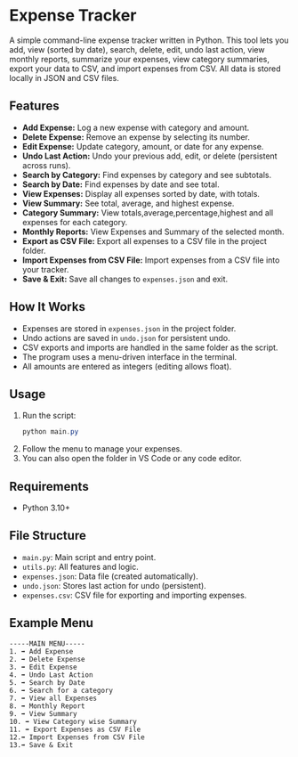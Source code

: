 
# Expense Tracker

A simple command-line expense tracker written in Python. This tool lets you add, view (sorted by date), search, delete, edit, undo last action, view monthly reports, summarize your expenses, view category summaries, export your data to CSV, and import expenses from CSV. All data is stored locally in JSON and CSV files.

## Features
- **Add Expense:** Log a new expense with category and amount.
- **Delete Expense:** Remove an expense by selecting its number.
- **Edit Expense:** Update category, amount, or date for any expense.
- **Undo Last Action:** Undo your previous add, edit, or delete (persistent across runs).
- **Search by Category:** Find expenses by category and see subtotals.
- **Search by Date:** Find expenses by date and see total.
- **View Expenses:** Display all expenses sorted by date, with totals.
- **View Summary:** See total, average, and highest expense.
- **Category Summary:** View totals,average,percentage,highest and all expenses for each category.
- **Monthly Reports:** View Expenses and Summary of the selected month.
- **Export as CSV File:** Export all expenses to a CSV file in the project folder.
- **Import Expenses from CSV File:** Import expenses from a CSV file into your tracker.
- **Save & Exit:** Save all changes to `expenses.json` and exit.


## How It Works
- Expenses are stored in `expenses.json` in the project folder.
- Undo actions are saved in `undo.json` for persistent undo.
- CSV exports and imports are handled in the same folder as the script.
- The program uses a menu-driven interface in the terminal.
- All amounts are entered as integers (editing allows float).

## Usage
1. Run the script:
   ```powershell
   python main.py
   ```
2. Follow the menu to manage your expenses.
3. You can also open the folder in VS Code or any code editor.

## Requirements
- Python 3.10+


## File Structure
- `main.py`: Main script and entry point.
- `utils.py`: All features and logic.
- `expenses.json`: Data file (created automatically).
- `undo.json`: Stores last action for undo (persistent).
- `expenses.csv`: CSV file for exporting and importing expenses.

## Example Menu
```
-----MAIN MENU-----
1. ➡ Add Expense
2. ➡ Delete Expense
3. ➡ Edit Expense
4. ➡ Undo Last Action
5. ➡ Search by Date
6. ➡ Search for a category
7. ➡ View all Expenses
8. ➡ Monthly Report
9. ➡ View Summary
10. ➡ View Category wise Summary
11. ➡ Export Expenses as CSV File
12.➡ Import Expenses from CSV File
13.➡ Save & Exit
```
